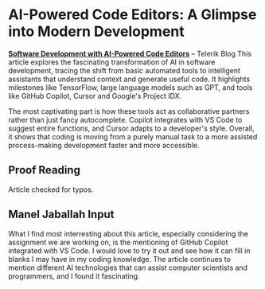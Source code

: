 # AI-Powered Code Editors: A Glimpse into Modern Development
[**Software Development with AI-Powered Code Editors**](https://www.telerik.com/blogs/software-development-ai-powered-code-editors?ref=refind) – Telerik Blog
This article explores the fascinating transformation of AI in software development, tracing the shift from basic automated tools to intelligent assistants that understand context and generate useful code. It highlights milestones like TensorFlow, large language models such as GPT, and tools like GitHub Copilot, Cursor and Google's Project IDX.

The most captivating part is how these tools act as collaborative partners rather than just fancy autocomplete. Copilot integrates with VS Code to suggest entire functions, and Cursor adapts to a developer's style. Overall, it shows that coding is moving from a purely manual task to a more assisted process-making development faster and more accessible.

## Proof Reading

Article checked for typos.

## Manel Jaballah Input

What I find most interresting about this article, especially considering the assignment we are working on, is the mentioning of GitHub Copilot integrated with VS Code. I would love to try it out and see how it can fill in blanks I may have in my coding knowledge. The article continues to mention different AI technologies that can assist computer scientists and programmers, and I found it fascinating. 
